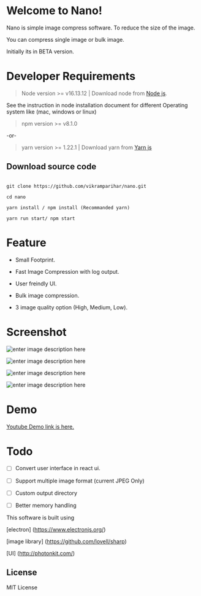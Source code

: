 
# Welcome to Nano!

Nano is simple image compress software. To reduce the size of the image.

You can compress single image or bulk image.

Initially its in BETA version.

  

# Developer Requirements

> Node version >= v16.13.12 | Download node from [Node js](https://nodejs.org/en/).

  

See the instruction in node installation document for different Operating system like (mac, windows or linux)

> npm version >= v8.1.0

-or-

  

> yarn version >= 1.22.1 | Download yarn from [Yarn js ](https://yarnpkg.com/en/)

  

## Download source code

  

```

git clone https://github.com/vikramparihar/nano.git

cd nano

yarn install / npm install (Recommanded yarn)

yarn run start/ npm start

```

  

# Feature

- Small Footprint.

- Fast Image Compression with log output.

- User freindly UI.

- Bulk image compression.

- 3 image quality option (High, Medium, Low).

  

# Screenshot

![enter image description here](https://i.imgur.com/amnlo01.png)

  

![enter image description here](https://i.imgur.com/RHCbn8W.png)

  

![enter image description here](https://i.imgur.com/a71WBmb.png)

  

![enter image description here](https://i.imgur.com/Wc470kx.png)

  # Demo
  [Youtube Demo link is here.](https://www.youtube.com/watch?v=0hiWxpG5a_4)
  

# Todo

  

- [ ] Convert user interface in react ui.

- [ ] Support multiple image format (current JPEG Only)

- [ ] Custom output directory

- [ ] Better memory handling

  

This software is built using

  

[electron] (https://www.electronjs.org/)

  

[image library] (https://github.com/lovell/sharp)

  

[UI] (http://photonkit.com/)

  
  

## License

  

MIT License